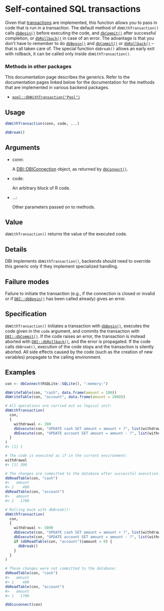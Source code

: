 # Self-contained SQL transactions

Given that
[transactions](https://dbi.r-dbi.org/dev/reference/transactions.md) are
implemented, this function allows you to pass in code that is run in a
transaction. The default method of `dbWithTransaction()` calls
[`dbBegin()`](https://dbi.r-dbi.org/dev/reference/transactions.md)
before executing the code, and
[`dbCommit()`](https://dbi.r-dbi.org/dev/reference/transactions.md)
after successful completion, or
[`dbRollback()`](https://dbi.r-dbi.org/dev/reference/transactions.md) in
case of an error. The advantage is that you don't have to remember to do
[`dbBegin()`](https://dbi.r-dbi.org/dev/reference/transactions.md) and
[`dbCommit()`](https://dbi.r-dbi.org/dev/reference/transactions.md) or
[`dbRollback()`](https://dbi.r-dbi.org/dev/reference/transactions.md) –
that is all taken care of. The special function `dbBreak()` allows an
early exit with rollback, it can be called only inside
`dbWithTransaction()`.

### Methods in other packages

This documentation page describes the generics. Refer to the
documentation pages linked below for the documentation for the methods
that are implemented in various backend packages.

- [`pool::dbWithTransaction("Pool")`](http://rstudio.github.io/pool/reference/DBI-custom.md)

## Usage

``` r
dbWithTransaction(conn, code, ...)

dbBreak()
```

## Arguments

- conn:

  A
  [DBI::DBIConnection](https://dbi.r-dbi.org/dev/reference/DBIConnection-class.md)
  object, as returned by
  [`dbConnect()`](https://dbi.r-dbi.org/dev/reference/dbConnect.md).

- code:

  An arbitrary block of R code.

- ...:

  Other parameters passed on to methods.

## Value

`dbWithTransaction()` returns the value of the executed code.

## Details

DBI implements `dbWithTransaction()`, backends should need to override
this generic only if they implement specialized handling.

## Failure modes

Failure to initiate the transaction (e.g., if the connection is closed
or invalid or if
[`DBI::dbBegin()`](https://dbi.r-dbi.org/dev/reference/transactions.md)
has been called already) gives an error.

## Specification

`dbWithTransaction()` initiates a transaction with
[`dbBegin()`](https://dbi.r-dbi.org/dev/reference/transactions.md),
executes the code given in the `code` argument, and commits the
transaction with
[`DBI::dbCommit()`](https://dbi.r-dbi.org/dev/reference/transactions.md).
If the code raises an error, the transaction is instead aborted with
[`DBI::dbRollback()`](https://dbi.r-dbi.org/dev/reference/transactions.md),
and the error is propagated. If the code calls `dbBreak()`, execution of
the code stops and the transaction is silently aborted. All side effects
caused by the code (such as the creation of new variables) propagate to
the calling environment.

## Examples

``` r
con <- dbConnect(RSQLite::SQLite(), ":memory:")

dbWriteTable(con, "cash", data.frame(amount = 100))
dbWriteTable(con, "account", data.frame(amount = 2000))

# All operations are carried out as logical unit:
dbWithTransaction(
  con,
  {
    withdrawal <- 300
    dbExecute(con, "UPDATE cash SET amount = amount + ?", list(withdrawal))
    dbExecute(con, "UPDATE account SET amount = amount - ?", list(withdrawal))
  }
)
#> [1] 1

# The code is executed as if in the current environment:
withdrawal
#> [1] 300

# The changes are committed to the database after successful execution:
dbReadTable(con, "cash")
#>   amount
#> 1    400
dbReadTable(con, "account")
#>   amount
#> 1   1700

# Rolling back with dbBreak():
dbWithTransaction(
  con,
  {
    withdrawal <- 5000
    dbExecute(con, "UPDATE cash SET amount = amount + ?", list(withdrawal))
    dbExecute(con, "UPDATE account SET amount = amount - ?", list(withdrawal))
    if (dbReadTable(con, "account")$amount < 0) {
      dbBreak()
    }
  }
)

# These changes were not committed to the database:
dbReadTable(con, "cash")
#>   amount
#> 1    400
dbReadTable(con, "account")
#>   amount
#> 1   1700

dbDisconnect(con)
```
